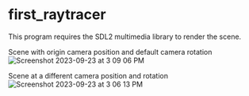 # first_raytracer
This program requires the SDL2 multimedia library to render the scene.

Scene with origin camera position and default camera rotation
![Screenshot 2023-09-23 at 3 09 06 PM](https://github.com/ectaguba/first_raytracer/assets/113264419/25139b1c-5ab9-46b8-9c56-f56b24198344)

Scene at a different camera position and rotation
![Screenshot 2023-09-23 at 3 06 13 PM](https://github.com/ectaguba/first_raytracer/assets/113264419/c0c5d6ed-6ce9-4c93-a6f0-aba8c436a555)
